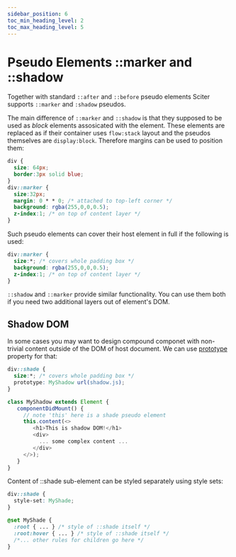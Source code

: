 ```yaml
---
sidebar_position: 6
toc_min_heading_level: 2
toc_max_heading_level: 5
---
```


# Pseudo Elements ::marker and ::shadow

Together with standard `::after` and `::before` pseudo elements Sciter supports `::marker` and 
`:shadow` pseudos.

The main difference of `::marker` and `::shadow` is that they supposed to be used as _block_ elements assosicated with the element. These elements are replaced as if their container uses `flow:stack` layout and the pseudos themselves are `display:block`. Therefore margins can be used to position them: 

```css
div { 
  size: 64px; 
  border:3px solid blue;
}
div::marker { 
  size:32px; 
  margin: 0 * * 0; /* attached to top-left corner */
  background: rgba(255,0,0,0.5);
  z-index:1; /* on top of content layer */
}
```

Such pseudo elements can cover their host element in full if the following is used:

```css
div::marker { 
  size:*; /* covers whole padding box */
  background: rgba(255,0,0,0.5);
  z-index:1; /* on top of content layer */
}
```

`::shadow` and `::marker` provide similar functionality. You can use them both if you need two additional layers out of element's DOM.

## Shadow DOM

In some cases you may want to design compound componet with non-trivial content outside of the DOM of host document. We can use [prototype](properties#prototype) property for that:

```css title="css"
div::shade { 
  size:*; /* covers whole padding box */
  prototype: MyShadow url(shadow.js); 
}
```
```js title="shadow.js"
class MyShadow extends Element {
   componentDidMount() {
     // note 'this' here is a shade pseudo element 
     this.content(<>
        <h1>This is shadow DOM!</h1>
        <div> 
          ... some complex content ...
        </div>
     </>);
   }
}
```
Content of ::shade sub-element can be styled separately using style sets:

```css title="css"
div::shade { 
  style-set: MyShade;
}

@set MyShade {
  :root { ... } /* style of ::shade itself */
  :root:hover { ... } /* style of ::shade itself */
  /*... other rules for children go here */
}
```
